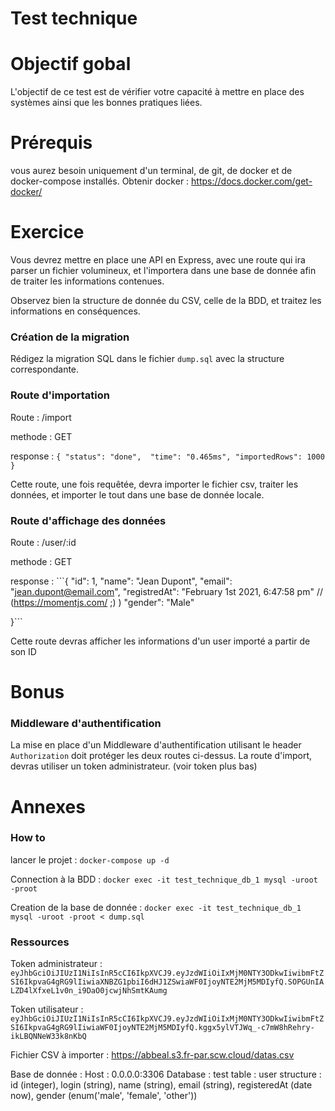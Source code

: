 # Test technique
# Objectif gobal
L'objectif de ce test est de vérifier votre capacité à mettre en place des systèmes ainsi que les bonnes pratiques liées.

# Prérequis
vous aurez besoin uniquement d'un terminal, de git, de docker et de docker-compose installés.
Obtenir docker : https://docs.docker.com/get-docker/

# Exercice
Vous devrez mettre en place une API en Express, avec une route qui ira parser un fichier volumineux, et l'importera dans une base de donnée afin de traiter les informations contenues.

Observez bien la structure de donnée du CSV, celle de la BDD, et traitez les informations en conséquences.

### Création de la migration
Rédigez la migration SQL dans le fichier `dump.sql` avec la structure correspondante.

### Route d'importation

Route : /import

methode : GET

response : ```{
    "status": "done", 
    "time": "0.465ms",
    "importedRows": 1000
}```

Cette route, une fois requêtée, devra importer le fichier csv, traiter les données, et importer le tout dans une base de donnée locale.

### Route d'affichage des données

Route : /user/:id

methode : GET

response : ```{
    "id": 1, 
    "name": "Jean Dupont",
    "email": "jean.dupont@email.com",
    "registredAt": "February 1st 2021, 6:47:58 pm" // (https://momentjs.com/ ;) )
    "gender": "Male"

}```

Cette route devras afficher les informations d'un user importé a partir de son ID

# Bonus

### Middleware d'authentification
La mise en place d'un Middleware d'authentification utilisant le header `Authorization` doit protéger les deux routes ci-dessus. 
La route d'import, devras utiliser un token administrateur. (voir token plus bas)

# Annexes
### How to
lancer le projet : 
`docker-compose up -d`

Connection à la BDD : 
`docker exec -it test_technique_db_1 mysql -uroot -proot`

Creation de la base de donnée : 
`docker exec -it test_technique_db_1 mysql -uroot -proot < dump.sql`

### Ressources
Token administrateur : 
```eyJhbGciOiJIUzI1NiIsInR5cCI6IkpXVCJ9.eyJzdWIiOiIxMjM0NTY3ODkwIiwibmFtZSI6IkpvaG4gRG9lIiwiaXNBZG1pbiI6dHJ1ZSwiaWF0IjoyNTE2MjM5MDIyfQ.SOPGUnIALZD4lXfxeL1v0n_i9DaO0jcwjNhSmtKAumg```

Token utilisateur : 
```eyJhbGciOiJIUzI1NiIsInR5cCI6IkpXVCJ9.eyJzdWIiOiIxMjM0NTY3ODkwIiwibmFtZSI6IkpvaG4gRG9lIiwiaWF0IjoyNTE2MjM5MDIyfQ.kggx5ylVTJWq_-c7mW8hRehry-ikLBQNNeW33k8nKbQ```

Fichier CSV à importer : 
https://abbeal.s3.fr-par.scw.cloud/datas.csv

Base de donnée : 
Host : 0.0.0.0:3306
Database : test
table : user
structure : id (integer), login (string), name (string), email (string), registeredAt (date now), gender (enum('male', 'female', 'other'))
